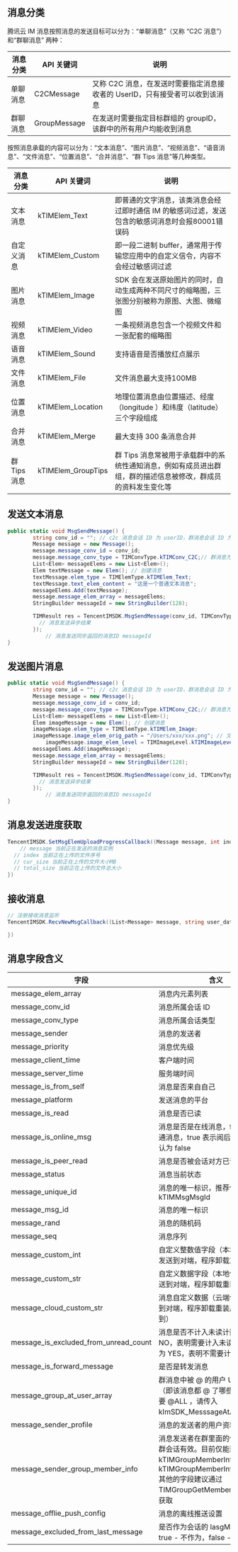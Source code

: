 ## 消息分类

腾讯云 IM 消息按照消息的发送目标可以分为：“单聊消息”（又称 “C2C 消息”）和“群聊消息” 两种：

| 消息分类 | API 关键词 | 说明 |
|---------|---------|---------|
| 单聊消息 | C2CMessage | 又称 C2C 消息，在发送时需要指定消息接收者的 UserID，只有接受者可以收到该消息 |
| 群聊消息 | GroupMessage | 在发送时需要指定目标群组的 groupID，该群中的所有用户均能收到消息|

按照消息承载的内容可以分为：“文本消息”、“图片消息”、“视频消息”、“语音消息”、“文件消息”、“位置消息”、“合并消息”、“群 Tips 消息”等几种类型。

| 消息分类 | API 关键词 | 说明 |
|---------|---------|---------|
| 文本消息 | kTIMElem_Text | 即普通的文字消息，该类消息会经过即时通信 IM 的敏感词过滤，发送包含的敏感词消息时会报80001错误码 |
| 自定义消息 | kTIMElem_Custom | 即一段二进制 buffer，通常用于传输您应用中的自定义信令，内容不会经过敏感词过滤 |
| 图片消息 | kTIMElem_Image | SDK 会在发送原始图片的同时，自动生成两种不同尺寸的缩略图，三张图分别被称为原图、大图、微缩图 |
| 视频消息 | kTIMElem_Video | 一条视频消息包含一个视频文件和一张配套的缩略图 |
| 语音消息 | kTIMElem_Sound | 支持语音是否播放红点展示 |
| 文件消息 | kTIMElem_File | 文件消息最大支持100MB|
| 位置消息 | kTIMElem_Location | 地理位置消息由位置描述、经度（longitude ）和纬度（latitude）三个字段组成 |
| 合并消息 | kTIMElem_Merge | 最大支持 300 条消息合并 |
| 群 Tips 消息 | kTIMElem_GroupTips | 群 Tips 消息常被用于承载群中的系统性通知消息，例如有成员进出群组，群的描述信息被修改，群成员的资料发生变化等|

## 发送文本消息

```c#
public static void MsgSendMessage() {
        string conv_id = ""; // c2c 消息会话 ID 为 userID，群消息会话 ID 为 groupID
        Message message = new Message();
        message.message_conv_id = conv_id;
        message.message_conv_type = TIMConvType.kTIMConv_C2C;// 群消息为TIMConvType.kTIMConv_Group
        List<Elem> messageElems = new List<Elem>(); 
        Elem textMessage = new Elem(); // 创建消息
        textMessage.elem_type = TIMElemType.kTIMElem_Text;
        textMessage.text_elem_content = "这是一个普通文本消息";
        messageElems.Add(textMessage);
        message.message_elem_array = messageElems;
        StringBuilder messageId = new StringBuilder(128);

        TIMResult res = TencentIMSDK.MsgSendMessage(conv_id, TIMConvType.kTIMConv_C2C, message, messageId, (int code, string desc, 						string json_param, string user_data)=>{
          // 消息发送异步结果
        });
  			// 消息发送同步返回的消息ID messageId
}
```

## 发送图片消息

```c#
public static void MsgSendMessage() {
        string conv_id = ""; // c2c 消息会话 ID 为 userID，群消息会话 ID 为 groupID
        Message message = new Message();
        message.message_conv_id = conv_id;
        message.message_conv_type = TIMConvType.kTIMConv_C2C;// 群消息为TIMConvType.kTIMConv_Group
        List<Elem> messageElems = new List<Elem>(); 
        Elem imageMessage = new Elem(); // 创建消息
        imageMessage.elem_type = TIMElemType.kTIMElem_Image;
        imageMessage.image_elem_orig_path = "/Users/xxx/xxx.png"; // 文件绝对路径
  			imageMessage.image_elem_level = TIMImageLevel.kTIMImageLevel_Orig; // 原图发送
        messageElems.Add(imageMessage);
        message.message_elem_array = messageElems;
        StringBuilder messageId = new StringBuilder(128);

        TIMResult res = TencentIMSDK.MsgSendMessage(conv_id, TIMConvType.kTIMConv_C2C, message, messageId, (int code, string desc, 						string json_param, string user_data)=>{
          // 消息发送异步结果
        });
  			// 消息发送同步返回的消息ID messageId
}
```

## 消息发送进度获取

```c#
TencentIMSDK.SetMsgElemUploadProgressCallback((Message message, int index, int cur_size, int total_size, string user_data)=>{
	// message 当前正在发送的消息实例
  // index 当前正在上传的文件序号
  // cur_size 当前正在上传的文件大小MB
  // total_size 当前正在上传的文件总大小
})
```

## 接收消息

```c#
// 注册接收消息监听
TencentIMSDK.RecvNewMsgCallback((List<Message> message, string user_data)=>{

})
```

## 消息字段含义

| 字段                                  | 含义                                                         |
| ------------------------------------- | ------------------------------------------------------------ |
| message_elem_array                    | 消息内元素列表                                               |
| message_conv_id                       | 消息所属会话 ID                                               |
| message_conv_type                     | 消息所属会话类型                                             |
| message_sender                        | 消息的发送者                                                 |
| message_priority                      | 消息优先级                                                   |
| message_client_time                   | 客户端时间                                                   |
| message_server_time                   | 服务端时间                                                   |
| message_is_from_self                  | 消息是否来自自己                                             |
| message_platform                      | 发送消息的平台                                               |
| message_is_read                       | 消息是否已读                                                 |
| message_is_online_msg                 | 消息是否是在线消息，false 表示普通消息，true 表示阅后即焚消息，默认为 false |
| message_is_peer_read                  | 消息是否被会话对方已读                                       |
| message_status                        | 消息当前状态                                                 |
| message_unique_id                     | 消息的唯一标识，推荐使用 kTIMMsgMsgId                        |
| message_msg_id                        | 消息的唯一标识                                               |
| message_rand                          | 消息的随机码                                                 |
| message_seq                           | 消息序列                                                     |
| message_custom_int                    | 自定义整数值字段（本地保存，不会发送到对端，程序卸载重装后失效） |
| message_custom_str                    | 自定义数据字段（本地保存，不会发送到对端，程序卸载重装后失效） |
| message_cloud_custom_str              | 消息自定义数据（云端保存，会发送到对端，程序卸载重装后还能拉取到） |
| message_is_excluded_from_unread_count | 消息是否不计入未读计数：默认为 NO，表明需要计入未读计数，设置为 YES，表明不需要计入未读计数 |
| message_is_forward_message            | 是否是转发消息                                               |
| message_group_at_user_array           | 群消息中被 @ 的用户 UserID 列表（即该消息都 @ 了哪些人），如果需要 @ALL ，请传入 kImSDK_MesssageAtALL 字段 |
| message_sender_profile                | 消息的发送者的用户资料                                       |
| message_sender_group_member_info      | 消息发送者在群里面的信息，只有在群会话有效。目前仅能获取字段 kTIMGroupMemberInfoIdentifier、kTIMGroupMemberInfoNameCard 其他的字段建议通过 TIMGroupGetMemberInfoList 接口获取 |
| message_offlie_push_config            | 消息的离线推送设置                                           |
| message_excluded_from_last_message    | 是否作为会话的 lasgMessage，true - 不作为，false - 作为      |

